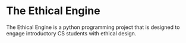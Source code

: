 # The Ethical Engine
The Ethical Engine is a python programming project that is designed to engage introductory CS students with ethical design.
